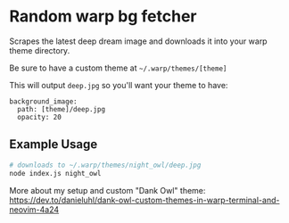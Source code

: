 # Random warp bg fetcher

Scrapes the latest deep dream image and downloads it into your warp theme
directory.

Be sure to have a custom theme at `~/.warp/themes/[theme]`

This will output `deep.jpg` so you'll want your theme to have:

```
background_image:
  path: [theme]/deep.jpg
  opacity: 20
```

## Example Usage

```bash
# downloads to ~/.warp/themes/night_owl/deep.jpg
node index.js night_owl
```

More about my setup and custom "Dank Owl" theme:
https://dev.to/danieluhl/dank-owl-custom-themes-in-warp-terminal-and-neovim-4a24
